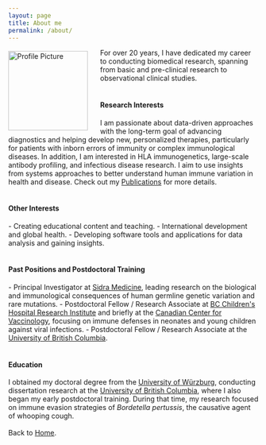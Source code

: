 ```yaml
---
layout: page
title: About me
permalink: /about/
---
```


<img src="{{ '/assets/img/profile-pic.jpg' | relative_url }}" alt="Profile Picture" style="float: left; margin: 5px 25px 0 0;" width="160px">

For over 20 years, I have dedicated my career to conducting biomedical research, spanning from basic and pre-clinical research to observational clinical studies.
<br>
<br>
<h4>Research Interests</h4>
I am passionate about data-driven approaches with the long-term goal of advancing diagnostics and helping develop new, personalized therapies, particularly for patients with inborn errors of immunity or complex immunological diseases. In addition, I am interested in HLA immunogenetics, large-scale antibody profiling, and infectious disease research. I aim to use insights from systems approaches to better understand human immune variation in health and disease. Check out my <a href="{{ '/publications/' | relative_url }}">Publications</a> for more details.
<br>
<br>
<h4>Other Interests</h4>
- Creating educational content and teaching.
- International development and global health.
- Developing software tools and applications for data analysis and gaining insights.
<br>
<br>
<h4>Past Positions and Postdoctoral Training</h4>
- Principal Investigator at <a href="{{ 'https://www.sidra.org/' }}">Sidra Medicine</a>, leading research on the biological and immunological consequences of human germline genetic variation and rare mutations.
- Postdoctoral Fellow / Research Associate at <a href="{{ 'https://bcchr.ca/' }}">BC Children's Hospital Research Institute</a> and briefly at the <a href="{{ 'https://centerforvaccinology.ca/' }}">Canadian Center for Vaccinology</a>, focusing on immune defenses in neonates and young children against viral infections.
- Postdoctoral Fellow / Research Associate at the <a href="{{ 'https://www.ubc.ca/' }}">University of British Columbia</a>.
<br>
<br>
<h4>Education</h4>
I obtained my doctoral degree from the <a href="{{ 'https://www.uni-wuerzburg.de/en/' }}">University of Würzburg</a>, conducting dissertation research at the <a href="{{ 'https://www.ubc.ca/' }}">University of British Columbia</a>, where I also began my early postdoctoral training. During that time, my research focused on immune evasion strategies of <i>Bordetella pertussis</i>, the causative agent of whooping cough.
<br>
<br>
Back to <a href="{{ '/' | relative_url }}">Home</a>.
